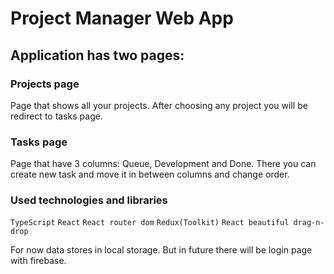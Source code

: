 # Project Manager Web App

## Application has two pages:

### Projects page

Page that shows all your projects. After choosing any project you will be redirect to tasks page.

### Tasks page

Page that have 3 columns: Queue, Development and Done. There you can create new task and move it in between columns and change order.

### Used technologies and libraries

`TypeScript`
`React`
`React router dom`
`Redux(Toolkit)`
`React beautiful drag-n-drop`

For now data stores in local storage. But in future there will be login page with firebase.